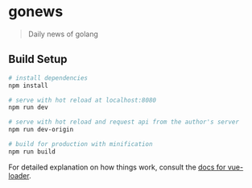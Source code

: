 # gonews

> Daily news of golang

## Build Setup

``` bash
# install dependencies
npm install

# serve with hot reload at localhost:8080
npm run dev

# serve with hot reload and request api from the author's server
npm run dev-origin

# build for production with minification
npm run build
```

For detailed explanation on how things work, consult the [docs for vue-loader](http://vuejs.github.io/vue-loader).
